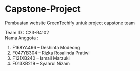 # Capstone-Project
 Pembuatan website GreenTechify untuk project capstone team 
 
Team ID : C23-R4102
<br> Nama Anggota :
1. F168YA466 – Deshinta Modeong
2. F047YB304 – Rizka Rosalinda Pratiwi
3. F121XB240 – Ismail Marzuki
4. F013XB219 – Syahrul Nizam
